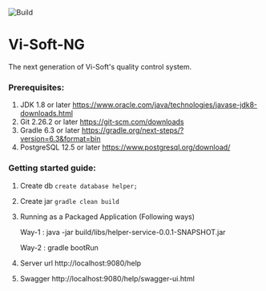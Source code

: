 ![Build](https://github.com/Vi-Soft/helper-service/actions/workflows/java-gradle.yml/badge.svg)
# Vi-Soft-NG

The next generation of Vi-Soft's quality control system.

### Prerequisites:

1. JDK 1.8 or later
   https://www.oracle.com/java/technologies/javase-jdk8-downloads.html
2. Git 2.26.2 or later
   https://git-scm.com/downloads
3. Gradle 6.3 or later
   https://gradle.org/next-steps/?version=6.3&format=bin
4. PostgreSQL 12.5 or later
   https://www.postgresql.org/download/

### Getting started guide:

1. Create db `create database helper;`
2. Create jar `gradle clean build`
3. Running as a Packaged Application (Following ways)

   Way-1 : java -jar build/libs/helper-service-0.0.1-SNAPSHOT.jar

   Way-2 : gradle bootRun

4. Server url http://localhost:9080/help
5. Swagger http://localhost:9080/help/swagger-ui.html
 